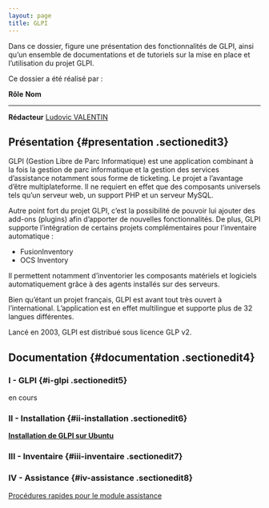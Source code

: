 ```yaml
---
layout: page
title: GLPI
---
```


Dans ce dossier, figure une présentation des fonctionnalités de GLPI,
ainsi qu’un ensemble de documentations et de tutoriels sur la mise en
place et l’utilisation du projet GLPI.

Ce dossier a été réalisé par :

  **Rôle**        **Nom**
  --------------- ---------------------------------------------------------------------------------------------------------------------------------------------------------
  **Rédacteur**   [Ludovic VALENTIN](http://www.monitoring-fr.org/community/members/ludovic-valentin/ "http://www.monitoring-fr.org/community/members/ludovic-valentin/")

Présentation {#presentation .sectionedit3}
------------

GLPI (Gestion Libre de Parc Informatique) est une application combinant
à la fois la gestion de parc informatique et la gestion des services
d’assistance notamment sous forme de ticketing. Le projet a l’avantage
d’être multiplateforme. Il ne requiert en effet que des composants
universels tels qu’un serveur web, un support PHP et un serveur MySQL.

Autre point fort du projet GLPI, c’est la possibilité de pouvoir lui
ajouter des add-ons (plugins) afin d’apporter de nouvelles
fonctionnalités. De plus, GLPI supporte l’intégration de certains
projets complémentaires pour l’inventaire automatique :

-   FusionInventory
-   OCS Inventory

Il permettent notamment d’inventorier les composants matériels et
logiciels automatiquement grâce à des agents installés sur des serveurs.

Bien qu’étant un projet français, GLPI est avant tout très ouvert à
l’international. L’application est en effet multilingue et supporte plus
de 32 langues différentes.

Lancé en 2003, GLPI est distribué sous licence GLP v2.

Documentation {#documentation .sectionedit4}
-------------

### I - GLPI {#i-glpi .sectionedit5}

en cours

### II - Installation {#ii-installation .sectionedit6}

**[Installation de GLPI sur
Ubuntu](glpi-ubuntu-install.html "infra:glpi:glpi-ubuntu-install")**

### III - Inventaire {#iii-inventaire .sectionedit7}

### IV - Assistance {#iv-assistance .sectionedit8}

[Procédures rapides pour le module assistance](procedures-rapides.html "infra:glpi:procedures-rapides")